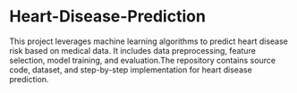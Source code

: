 # Heart-Disease-Prediction
This project leverages machine learning algorithms to predict heart disease risk based on medical data. It includes data preprocessing, feature selection, model training, and evaluation.The repository contains source code, dataset, and step-by-step implementation for heart disease prediction.
